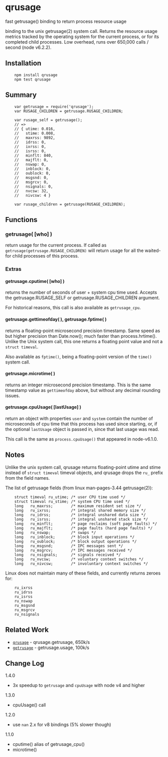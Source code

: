 qrusage
=======

fast getrusage() binding to return process resource usage

binding to the unix getrusage(2) system call.  Returns the resource usage
metrics tracked by the operating system for the current process, or for its
completed child processes.  Low overhead, runs over 650,000 calls /
second (node v6.2.2).


## Installation

        npm install qrusage
        npm test qrusage


## Summary

        var getrusage = require('qrusage');
        var RUSAGE_CHILDREN = getrusage.RUSAGE_CHILDREN;

        var rusage_self = getrusage();
        // =>
        // { utime: 0.016,
        //   stime: 0.008,
        //   maxrss: 9892,
        //   idrss: 0,
        //   ixrss: 0,
        //   isrss: 0,
        //   minflt: 840,
        //   majflt: 0,
        //   nswap: 0,
        //   inblock: 0,
        //   oublock: 0,
        //   msgsnd: 0,
        //   msgrcv: 0,
        //   nsignals: 0,
        //   nvcsw: 32,
        //   nivcsw: 4 }

        var rusage_children = getrusage(RUSAGE_CHILDREN);


## Functions

### getrusage( [who] )

return usage for the current process.  If called as
`getrusage(getrusage.RUSAGE_CHILDREN)` will return usage for all the
waited-for child processes of this process.

### Extras

#### getrusage.cputime( [who] )

returns the number of seconds of user + system cpu time used.  Accepts
the getrusage.RUSAGE_SELF or getrusage.RUSAGE_CHILDREN argument.

For historical reasons, this call is also available as `getrusage_cpu`.

#### getrusage.gettimeofday( ), getrusage.fptime( )

returns a floating-point microsecond precision timestamp.  Same speed as
but higher precision than Date.now(); much faster than process.hrtime().
Unlike the Unix system call, this one returns a floating point value and
not a `struct timeval`.

Also available as `fptime()`, being a floating-point version of the
`time()` system call.

#### getrusage.microtime( )

returns an integer microsecond precision timestamp.  This is the same
timestamp value as `gettimeofday` above, but without any decimal
rounding issues.

#### getrusage.cpuUsage( [lastUsage] )

return an object with properties `user` and `system` contain the number of
microseconds of cpu time that this process has used since starting, or,
if the optional `lastUsage` object is passed in, since that last usage
was read.

This call is the same as `process.cpuUsage()` that appeared in node-v6.1.0.

## Notes

Unlike the unix system call, qrusage returns floating-point utime and stime
instead of `struct timeval` timeval objects, and qrusage drops the `ru_`
prefix from the field names.

The list of getrusage fields (from linux man-pages-3.44 getrusage(2)):

        struct timeval ru_utime; /* user CPU time used */
        struct timeval ru_stime; /* system CPU time used */
        long   ru_maxrss;        /* maximum resident set size */
        long   ru_ixrss;         /* integral shared memory size */
        long   ru_idrss;         /* integral unshared data size */
        long   ru_isrss;         /* integral unshared stack size */
        long   ru_minflt;        /* page reclaims (soft page faults) */
        long   ru_majflt;        /* page faults (hard page faults) */
        long   ru_nswap;         /* swaps */
        long   ru_inblock;       /* block input operations */
        long   ru_oublock;       /* block output operations */
        long   ru_msgsnd;        /* IPC messages sent */
        long   ru_msgrcv;        /* IPC messages received */
        long   ru_nsignals;      /* signals received */
        long   ru_nvcsw;         /* voluntary context switches */
        long   ru_nivcsw;        /* involuntary context switches */

Linux does not maintain many of these fields, and currently returns zeroes for:

        ru_ixrss
        ru_idrss
        ru_isrss
        ru_nswap
        ru_msgsnd
        ru_msgrcv
        ru_nsignals


## Related Work

- [`qrusage`](http://npmjs.org/package/qrusage) - qrusage.getrusage, 650k/s
- [`getrusage`](http://npmjs.org/package/getrusage) - getrusage.usage, 100k/s


## Change Log

1.4.0
- 3x speedup to `getrusage` and `cpuUsage` with node v4 and higher

1.3.0
- cpuUsage() call

1.2.0
- use `nan` 2.x for v8 bindings (5% slower though)

1.1.0
- cputime() alias of getrusage_cpu()
- microtime()

